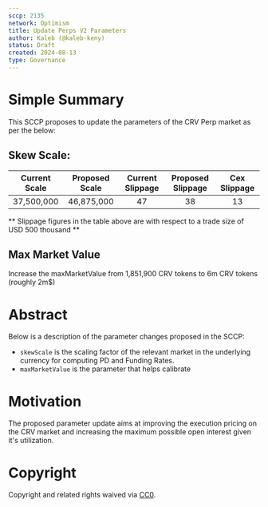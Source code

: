 ```yaml
---
sccp: 2135
network: Optimism
title: Update Perps V2 Parameters
author: Kaleb (@kaleb-keny)
status: Draft
created: 2024-08-13
type: Governance
---
```


# Simple Summary

This SCCP proposes to update the parameters of the CRV Perp market as per the below:

## Skew Scale:

| **Current Scale** | **Proposed Scale** | **Current Slippage** | **Proposed Slippage** | **Cex Slippage** |
|:-----------------:|:------------------:|:--------------------:|:---------------------:|:----------------:|
|     37,500,000    |     46,875,000     |          47          |           38          |        13        |

** Slippage figures in the table above are with respect to a trade size of USD 500 thousand **

## Max Market Value
Increase the maxMarketValue from 1,851,900 CRV tokens to 6m CRV tokens (roughly 2m$)

# Abstract
Below is a description of the parameter changes proposed in the SCCP:
- `skewScale` is the scaling factor of the relevant market in the underlying currency for computing PD and Funding Rates.
- `maxMarketValue` is the parameter that helps calibrate 

# Motivation

The proposed parameter update aims at improving the execution pricing on the CRV market and increasing the maximum possible open interest given it's utilization.

# Copyright

Copyright and related rights waived via [CC0](https://creativecommons.org/publicdomain/zero/1.0/).


